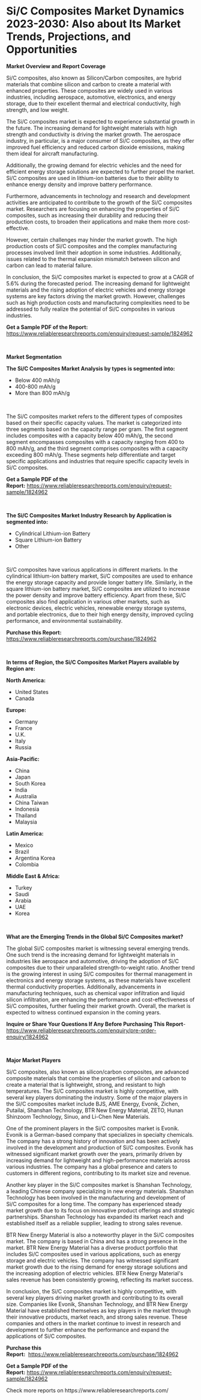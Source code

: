 <p><h1>Si/C Composites Market Dynamics 2023-2030: Also about Its Market Trends, Projections, and Opportunities</h1></p><p><strong>Market Overview and Report Coverage</strong></p>
<p><p>Si/C composites, also known as Silicon/Carbon composites, are hybrid materials that combine silicon and carbon to create a material with enhanced properties. These composites are widely used in various industries, including aerospace, automotive, electronics, and energy storage, due to their excellent thermal and electrical conductivity, high strength, and low weight.</p><p>The Si/C composites market is expected to experience substantial growth in the future. The increasing demand for lightweight materials with high strength and conductivity is driving the market growth. The aerospace industry, in particular, is a major consumer of Si/C composites, as they offer improved fuel efficiency and reduced carbon dioxide emissions, making them ideal for aircraft manufacturing.</p><p>Additionally, the growing demand for electric vehicles and the need for efficient energy storage solutions are expected to further propel the market. Si/C composites are used in lithium-ion batteries due to their ability to enhance energy density and improve battery performance.</p><p>Furthermore, advancements in technology and research and development activities are anticipated to contribute to the growth of the Si/C composites market. Researchers are focusing on enhancing the properties of Si/C composites, such as increasing their durability and reducing their production costs, to broaden their applications and make them more cost-effective.</p><p>However, certain challenges may hinder the market growth. The high production costs of Si/C composites and the complex manufacturing processes involved limit their adoption in some industries. Additionally, issues related to the thermal expansion mismatch between silicon and carbon can lead to material failure.</p><p>In conclusion, the Si/C composites market is expected to grow at a CAGR of 5.6% during the forecasted period. The increasing demand for lightweight materials and the rising adoption of electric vehicles and energy storage systems are key factors driving the market growth. However, challenges such as high production costs and manufacturing complexities need to be addressed to fully realize the potential of Si/C composites in various industries.</p></p>
<p><strong>Get a Sample PDF of the Report:</strong> <a href="https://www.reliableresearchreports.com/enquiry/request-sample/1824962">https://www.reliableresearchreports.com/enquiry/request-sample/1824962</a></p>
<p>&nbsp;</p>
<p><strong>Market Segmentation</strong></p>
<p><strong>The Si/C Composites Market Analysis by types is segmented into:</strong></p>
<p><ul><li>Below 400 mAh/g</li><li>400-800 mAh/g</li><li>More than 800 mAh/g</li></ul></p>
<p>&nbsp;</p>
<p><p>The Si/C composites market refers to the different types of composites based on their specific capacity values. The market is categorized into three segments based on the capacity range per gram. The first segment includes composites with a capacity below 400 mAh/g, the second segment encompasses composites with a capacity ranging from 400 to 800 mAh/g, and the third segment comprises composites with a capacity exceeding 800 mAh/g. These segments help differentiate and target specific applications and industries that require specific capacity levels in Si/C composites.</p></p>
<p><strong>Get a Sample PDF of the Report:</strong>&nbsp;<a href="https://www.reliableresearchreports.com/enquiry/request-sample/1824962">https://www.reliableresearchreports.com/enquiry/request-sample/1824962</a></p>
<p>&nbsp;</p>
<p><strong>The Si/C Composites Market Industry Research by Application is segmented into:</strong></p>
<p><ul><li>Cylindrical Lithium-ion Battery</li><li>Square Lithium-ion Battery</li><li>Other</li></ul></p>
<p>&nbsp;</p>
<p><p>Si/C composites have various applications in different markets. In the cylindrical lithium-ion battery market, Si/C composites are used to enhance the energy storage capacity and provide longer battery life. Similarly, in the square lithium-ion battery market, Si/C composites are utilized to increase the power density and improve battery efficiency. Apart from these, Si/C composites also find application in various other markets, such as electronic devices, electric vehicles, renewable energy storage systems, and portable electronics, due to their high energy density, improved cycling performance, and environmental sustainability.</p></p>
<p><strong>Purchase this Report:</strong>&nbsp; <a href="https://www.reliableresearchreports.com/purchase/1824962">https://www.reliableresearchreports.com/purchase/1824962</a></p>
<p>&nbsp;</p>
<p><strong>In terms of Region, the Si/C Composites Market Players available by Region are:</strong></p>
<p>
    <p> <strong> North America: </strong>
        <ul>
            <li>United States</li>
            <li>Canada</li>
        </ul>
        </p> 
    <p> <strong> Europe: </strong>
        <ul>
            <li>Germany</li>
            <li>France</li>
            <li>U.K.</li>
            <li>Italy</li>
            <li>Russia</li>
        </ul>
        </p> 
    <p> <strong> Asia-Pacific: </strong>
        <ul>
            <li>China</li>
            <li>Japan</li>
            <li>South Korea</li>
            <li>India</li>
            <li>Australia</li>
            <li>China Taiwan</li>
            <li>Indonesia</li>
            <li>Thailand</li>
            <li>Malaysia</li>
        </ul>
        </p> 
    <p> <strong> Latin America: </strong>
        <ul>
            <li>Mexico</li>
            <li>Brazil</li>
            <li>Argentina Korea</li>
            <li>Colombia</li>
        </ul>
        </p> 
    <p> <strong> Middle East & Africa: </strong>
        <ul>
            <li>Turkey</li>
            <li>Saudi</li>
            <li>Arabia</li>
            <li>UAE</li>
            <li>Korea</li>
        </ul>
    </p>
    </p>
<p>&nbsp;</p>
<p><strong>What are the Emerging Trends in the Global Si/C Composites market?</strong></p>
<p><p>The global Si/C composites market is witnessing several emerging trends. One such trend is the increasing demand for lightweight materials in industries like aerospace and automotive, driving the adoption of Si/C composites due to their unparalleled strength-to-weight ratio. Another trend is the growing interest in using Si/C composites for thermal management in electronics and energy storage systems, as these materials have excellent thermal conductivity properties. Additionally, advancements in manufacturing techniques, such as chemical vapor infiltration and liquid silicon infiltration, are enhancing the performance and cost-effectiveness of Si/C composites, further fueling their market growth. Overall, the market is expected to witness continued expansion in the coming years.</p></p>
<p><strong>Inquire or Share Your Questions If Any Before Purchasing This Report</strong>- <a href="https://www.reliableresearchreports.com/enquiry/pre-order-enquiry/1824962">https://www.reliableresearchreports.com/enquiry/pre-order-enquiry/1824962</a></p>
<p>&nbsp;</p>
<p><strong>Major Market Players</strong></p>
<p><p>Si/C composites, also known as silicon/carbon composites, are advanced composite materials that combine the properties of silicon and carbon to create a material that is lightweight, strong, and resistant to high temperatures. The Si/C composites market is highly competitive, with several key players dominating the industry. Some of the major players in the Si/C composites market include BJS, AME Energy, Evonik, Zichen, Putailai, Shanshan Technology, BTR New Energy Material, ZETO, Hunan Shinzoom Technology, Sinuo, and Li-Chen New Materials.</p><p>One of the prominent players in the Si/C composites market is Evonik. Evonik is a German-based company that specializes in specialty chemicals. The company has a strong history of innovation and has been actively involved in the development and production of Si/C composites. Evonik has witnessed significant market growth over the years, primarily driven by increasing demand for lightweight and high-performance materials across various industries. The company has a global presence and caters to customers in different regions, contributing to its market size and revenue.</p><p>Another key player in the Si/C composites market is Shanshan Technology, a leading Chinese company specializing in new energy materials. Shanshan Technology has been involved in the manufacturing and development of Si/C composites for a long time. The company has experienced steady market growth due to its focus on innovative product offerings and strategic partnerships. Shanshan Technology has expanded its market reach and established itself as a reliable supplier, leading to strong sales revenue.</p><p>BTR New Energy Material is also a noteworthy player in the Si/C composites market. The company is based in China and has a strong presence in the market. BTR New Energy Material has a diverse product portfolio that includes Si/C composites used in various applications, such as energy storage and electric vehicles. The company has witnessed significant market growth due to the rising demand for energy storage solutions and the increasing adoption of electric vehicles. BTR New Energy Material's sales revenue has been consistently growing, reflecting its market success.</p><p>In conclusion, the Si/C composites market is highly competitive, with several key players driving market growth and contributing to its overall size. Companies like Evonik, Shanshan Technology, and BTR New Energy Material have established themselves as key players in the market through their innovative products, market reach, and strong sales revenue. These companies and others in the market continue to invest in research and development to further enhance the performance and expand the applications of Si/C composites.</p></p>
<p><strong>Purchase this Report:</strong>&nbsp;&nbsp;<a href="https://www.reliableresearchreports.com/purchase/1824962">https://www.reliableresearchreports.com/purchase/1824962</a></p>
<p></p>
<p><strong>Get a Sample PDF of the Report:</strong>&nbsp;<a href="https://www.reliableresearchreports.com/enquiry/request-sample/1824962">https://www.reliableresearchreports.com/enquiry/request-sample/1824962</a></p>
<p>Check more reports on https://www.reliableresearchreports.com/</p>